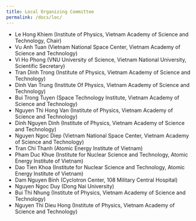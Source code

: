 ```yaml
---
title: Local Organizing Committee
permalink: /docs/loc/
---
```


- Le Hong Khiem (Institute of Physics, Vietnam Academy of Science and Technology, Chair)
- Vu Anh Tuan (Vietnam National Space Center, Vietnam Academy of Science and Technology)
- Vi Ho Phong (VNU University of Science, Vietnam National University, Scientific Secretary)
- Tran Dinh Trong (Institute of Physics, Vietnam Academy of Science and Technology)
- Dinh Van Trung (Institute Of Physics, Vietnam Academy of Science and Technology)
- Bui Trong Tuyen (Space Technology Institute, Vietnam Academy of Science and Technology)
- Nguyen Thi Hong Van (Institute of Physics, Vietnam Academy of Science and Technology)
- Dinh Nguyen Dinh (Institute of Physics, Vietnam Academy of Science and Technology)
- Nguyen Ngoc Diep (Vietnam National Space Center, Vietnam Academy of Science and Technology)
- Tran Chi Thanh (Atomic Energy Institute of Vietnam)
- Pham Duc Khue (Institute for Nuclear Science and Technology, Atomic Energy Institute of Vietnam)
- Dao Tien Khoa (Institute for Nuclear Science and Technology, Atomic Energy Institute of Vietnam)
- Dam Nguyen Binh (Cyclotron Center, 108 Military Central Hospital)
- Nguyen Ngoc Duy (Dong Nai University)
- Bui Thi Nhung (Institute of Physics, Vietnam Academy of Science and Technology)
- Nguyen Thi Dieu Hong (Institute of Physics, Vietnam Academy of Science and Technology)



